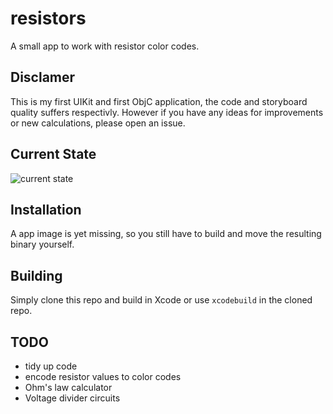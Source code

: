 # resistors
A small app to work with resistor color codes.

## Disclamer
This is my first UIKit and first ObjC application, the code and storyboard quality suffers respectivly. However if you have any ideas for improvements or new calculations, please open an issue. 

## Current State
![current state](https://s2.loli.net/2021/12/27/HKNFUo5a8xIYOwf.png)

## Installation
A app image is yet missing, so you still have to build and move the resulting binary yourself. 

## Building 
Simply clone this repo and build in Xcode or use ```xcodebuild``` in the cloned repo.

## TODO
- tidy up code
- encode resistor values to color codes
- Ohm's law calculator
- Voltage divider circuits
